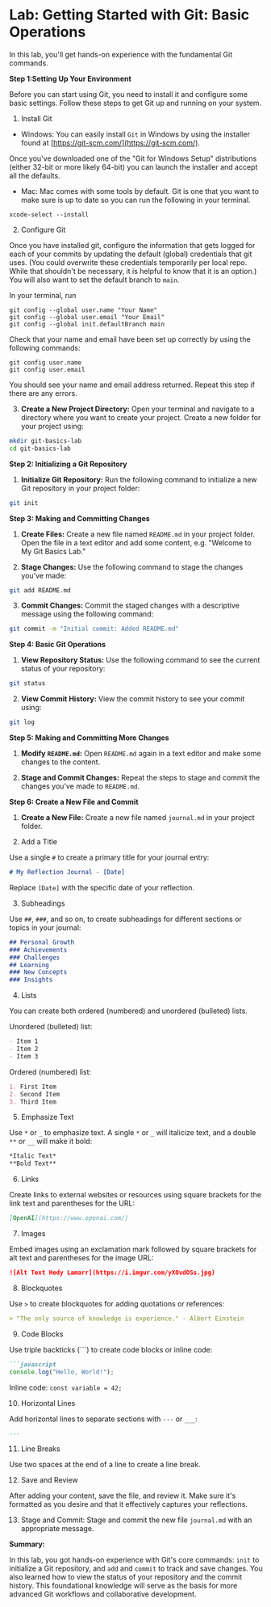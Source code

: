 # Lab: Getting Started with Git: Basic Operations

In this lab, you'll get hands-on experience with the fundamental Git commands.

**Step 1:Setting Up Your Environment**

Before you can start using Git, you need to install it and configure some basic settings. Follow these steps to get Git up and running on your system.

1. Install Git

- Windows: You can easily install `Git` in Windows by using the installer found at [https://git-scm.com/](https://git-scm.com/).

Once you've downloaded one of the "Git for Windows Setup" distributions (either
32-bit or more likely 64-bit) you can launch the installer and accept all the
defaults.

- Mac: Mac comes with some tools by default. Git is one that you want to make sure is up
to date so you can run the following in your terminal.

```shell
xcode-select --install
```
   
2. Configure Git

Once you have installed git, configure the information that gets logged for each
of your commits by updating the default (global) credentials that git uses. (You
could overwrite these credentials temporarily per local repo. While that
shouldn't be necessary, it is helpful to know that it is an option.) You will also want to set the default branch to `main`.

In your terminal, run

```shell
git config --global user.name "Your Name"
git config --global user.email "Your Email"
git config --global init.defaultBranch main
```

Check that your name and email have been set up correctly by using the following commands:

```shell
git config user.name
git config user.email
```

You should see your name and email address returned. Repeat this step if there
are any errors.

3. **Create a New Project Directory:**
Open your terminal and navigate to a directory where you want to create your project. Create a new folder for your project using:
```sh
mkdir git-basics-lab
cd git-basics-lab
```

**Step 2: Initializing a Git Repository**

1. **Initialize Git Repository:**
Run the following command to initialize a new Git repository in your project folder:
```sh
git init
```

**Step 3: Making and Committing Changes**

1. **Create Files:**
Create a new file named `README.md` in your project folder. Open the file in a text editor and add some content, e.g. "Welcome to My Git Basics Lab."

2. **Stage Changes:**
Use the following command to stage the changes you've made:
```sh
git add README.md
```

3. **Commit Changes:**
Commit the staged changes with a descriptive message using the following command:
```sh
git commit -m "Initial commit: Added README.md"
```

**Step 4: Basic Git Operations**

1. **View Repository Status:**
Use the following command to see the current status of your repository:
```sh
git status
```

2. **View Commit History:**
View the commit history to see your commit using:
```sh
git log
```

**Step 5: Making and Committing More Changes**

1. **Modify `README.md`:**
Open `README.md` again in a text editor and make some changes to the content.

2. **Stage and Commit Changes:**
Repeat the steps to stage and commit the changes you've made to `README.md`.

**Step 6: Create a New File and Commit**

1. **Create a New File:**
Create a new file named `journal.md` in your project folder. 

2. Add a Title

Use a single `#` to create a primary title for your journal entry:

```markdown
# My Reflection Journal - [Date]
```

Replace `[Date]` with the specific date of your reflection.

3. Subheadings

Use `##`, `###`, and so on, to create subheadings for different sections or topics in your journal:

```markdown
## Personal Growth
### Achievements
### Challenges
## Learning
### New Concepts
### Insights
```

4. Lists

You can create both ordered (numbered) and unordered (bulleted) lists.

Unordered (bulleted) list:

```markdown
- Item 1
- Item 2
- Item 3
```

Ordered (numbered) list:

```markdown
1. First Item
2. Second Item
3. Third Item
```

5. Emphasize Text

Use `*` or `_` to emphasize text. A single `*` or `_` will italicize text, and a double `**` or `__` will make it bold:

```markdown
*Italic Text*
**Bold Text**
```

6. Links

Create links to external websites or resources using square brackets for the link text and parentheses for the URL:

```markdown
[OpenAI](https://www.openai.com/)
```

7.  Images

Embed images using an exclamation mark followed by square brackets for alt text and parentheses for the image URL:

```markdown
![Alt Text Hedy Lamarr](https://i.imgur.com/yXOvdOSs.jpg)
```

8. Blockquotes

Use `>` to create blockquotes for adding quotations or references:

```markdown
> "The only source of knowledge is experience." - Albert Einstein
```

9. Code Blocks

Use triple backticks (```) to create code blocks or inline code:

```markdown
```javascript
console.log("Hello, World!");
```

Inline code: `const variable = 42;`

10. Horizontal Lines

Add horizontal lines to separate sections with `---` or `___`:

```markdown
---
```

11. Line Breaks

Use two spaces at the end of a line to create a line break.

12. Save and Review

After adding your content, save the file, and review it. Make sure it's formatted as you desire and that it effectively captures your reflections.

13. Stage and Commit:
Stage and commit the new file `journal.md` with an appropriate message.

**Summary:**

In this lab, you got hands-on experience with Git's core commands: `init` to initialize a Git repository, and `add` and `commit` to track and save changes. You also learned how to view the status of your repository and the commit history. This foundational knowledge will serve as the basis for more advanced Git workflows and collaborative development. 